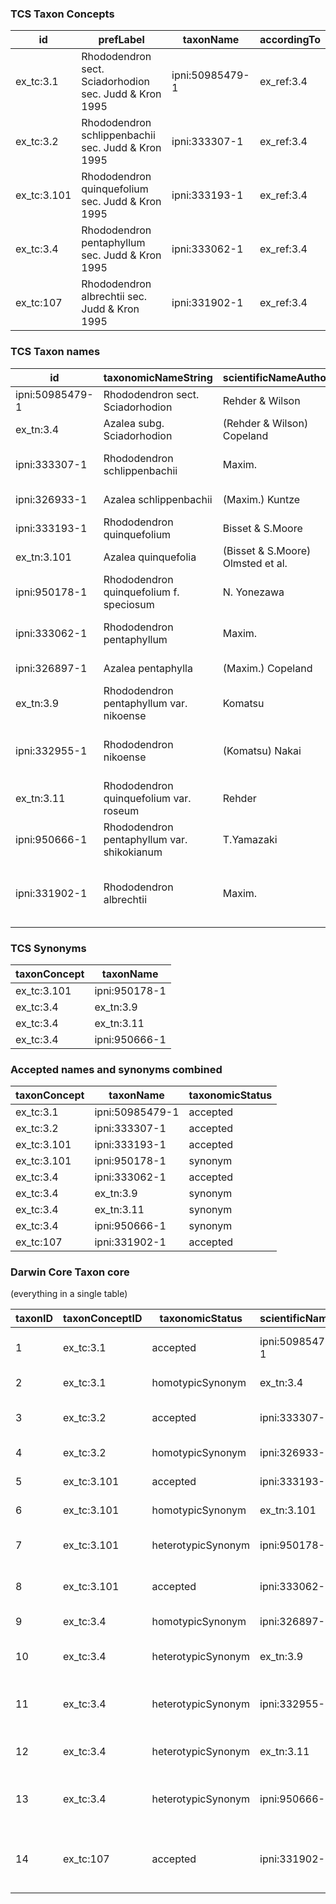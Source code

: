 ### TCS Taxon Concepts

id | prefLabel | taxonName | accordingTo
-|-|-|-
ex_tc:3.1 | Rhododendron sect. Sciadorhodion sec. Judd & Kron 1995 | ipni:50985479-1 | ex_ref:3.4
ex_tc:3.2 | Rhododendron schlippenbachii sec. Judd & Kron 1995 | ipni:333307-1 | ex_ref:3.4
ex_tc:3.101 | Rhododendron quinquefolium sec. Judd & Kron 1995 | ipni:333193-1 | ex_ref:3.4
ex_tc:3.4 | Rhododendron pentaphyllum sec. Judd & Kron 1995 | ipni:333062-1 | ex_ref:3.4
ex_tc:107 | Rhododendron albrechtii sec. Judd & Kron 1995 | ipni:331902-1 | ex_ref:3.4

### TCS Taxon names

id | taxonomicNameString | scientificNameAuthorship | namePublishedIn | basionym
-|-|-|-|-
ipni:50985479-1 | Rhododendron sect. Sciadorhodion | Rehder & Wilson | Monogr. Azaleas 79 (1921) | 
ex_tn:3.4 | Azalea subg. Sciadorhodion | (Rehder & Wilson) Copeland | Am. Midl. Nat. 3o: 597 (1943) | ipni:50985479-1
ipni:333307-1 | Rhododendron schlippenbachii | Maxim. | Bull. Acad. Sci. St Pétersbourg, ser. 3 15 (1870) | 
ipni:326933-1 | Azalea schlippenbachii | (Maxim.) Kuntze | Revis. Gen.Pl. 2:387 (1891) | ipni:333307-1
ipni:333193-1 | Rhododendron quinquefolium | Bisset & S.Moore | J. Bot. 15: 292 (1877) | 
ex_tn:3.101 | Azalea quinquefolia | (Bisset & S.Moore) Olmsted et al. | Stand. Pl. Names 27 (1923) | ipni:333193-1
ipni:950178-1 | Rhododendron quinquefolium f. speciosum | N. Yonezawa | J. Phytogeogr. Taxon. 35(2): 101 (1987) | 
ipni:333062-1 | Rhododendron pentaphyllum | Maxim. | Bull. Acad. Sci. St Petersbourg, ser. 3, 31:65 (1887) | 
ipni:326897-1 | Azalea pentaphylla | (Maxim.) Copeland | Am. Midl. Nat. 30: 595 (1943) | ipni:333062-1
ex_tn:3.9 | Rhododendron pentaphyllum var. nikoense | Komatsu | Icon. Pl. Koisikav. 3: 45, t 168 (1916) | 
ipni:332955-1 | Rhododendron nikoense | (Komatsu) Nakai | Nakai & Koidz. Trees and Shrubs Japan 1: 68 (1922) | ex_tn:3.0
ex_tn:3.11 | Rhododendron quinquefolium var. roseum | Rehder | Bailey, Stand. Cycl. Hort. 5: 2947 (1916) | 
ipni:950666-1 | Rhododendron pentaphyllum var. shikokianum | T.Yamazaki | Jap. Bot. 63: 312 (1988) | 
ipni:331902-1 | Rhododendron albrechtii | Maxim. | Bull. Acad. Sci. Sci. St Pétersbourg, sér. 3, 15: 227 (1870) | 


### TCS Synonyms

taxonConcept | taxonName
-|-
ex_tc:3.101 | ipni:950178-1
ex_tc:3.4 | ex_tn:3.9
ex_tc:3.4 | ex_tn:3.11
ex_tc:3.4 | ipni:950666-1

### Accepted names and synonyms combined

taxonConcept | taxonName | taxonomicStatus
-|-|-
ex_tc:3.1 | ipni:50985479-1 | accepted
ex_tc:3.2 | ipni:333307-1 | accepted
ex_tc:3.101 | ipni:333193-1 | accepted
ex_tc:3.101 | ipni:950178-1 | synonym
ex_tc:3.4 | ipni:333062-1 | accepted
ex_tc:3.4 | ex_tn:3.9 | synonym
ex_tc:3.4 | ex_tn:3.11 | synonym
ex_tc:3.4 | ipni:950666-1 | synonym
ex_tc:107 | ipni:331902-1 | accepted


### Darwin Core Taxon core

(everything in a single table)

taxonID | taxonConceptID | taxonomicStatus | scientificNameID | scientificName | scientificNameAuthorship | namePublishedIn | originalNameUsageID
-|-|-|-|-|-|-|-
1 | ex_tc:3.1 | accepted | ipni:50985479-1 | Rhododendron sect. Sciadorhodion | Rehder & Wilson | Monogr. Azaleas 79 (1921) | 
2 | ex_tc:3.1 | homotypicSynonym | ex_tn:3.4 | Azalea subg. Sciadorhodion | (Rehder & Wilson) Copeland | Am. Midl. Nat. 3o: 597 (1943) | ipni:50985479-1
3 | ex_tc:3.2 | accepted | ipni:333307-1 | Rhododendron schlippenbachii | Maxim. | Bull. Acad. Sci. St Pétersbourg, ser. 3 15 (1870) | 
4 | ex_tc:3.2 | homotypicSynonym | ipni:326933-1 | Azalea schlippenbachii | (Maxim.) Kuntze | Revis. Gen.Pl. 2:387 (1891) | ipni:333307-1
5 | ex_tc:3.101 | accepted | ipni:333193-1 | Rhododendron quinquefolium | Bisset & S.Moore | J. Bot. 15: 292 (1877) | 
6 | ex_tc:3.101 | homotypicSynonym | ex_tn:3.101 | Azalea quinquefolia | (Bisset & S.Moore) Olmsted et al. | Stand. Pl. Names 27 (1923) | ipni:333193-1
7 | ex_tc:3.101 | heterotypicSynonym | ipni:950178-1 | Rhododendron quinquefolium f. speciosum | N. Yonezawa | J. Phytogeogr. Taxon. 35(2): 101 (1987) | 
8 | ex_tc:3.101 | accepted | ipni:333062-1 | Rhododendron pentaphyllum | Maxim. | Bull. Acad. Sci. St Petersbourg, ser. 3, 31:65 (1887) | 
9 | ex_tc:3.4 | homotypicSynonym | ipni:326897-1 | Azalea pentaphylla | (Maxim.) Copeland | Am. Midl. Nat. 30: 595 (1943) | ipni:333062-1
10 | ex_tc:3.4 | heterotypicSynonym | ex_tn:3.9 | Rhododendron pentaphyllum var. nikoense | Komatsu | Icon. Pl. Koisikav. 3: 45, t 168 (1916) | 
11 | ex_tc:3.4 | heterotypicSynonym | ipni:332955-1 | Rhododendron nikoense | (Komatsu) Nakai | Nakai & Koidz. Trees and Shrubs Japan 1: 68 (1922) | ex_tn:3.0
12 | ex_tc:3.4 | heterotypicSynonym | ex_tn:3.11 | Rhododendron quinquefolium var. roseum | Rehder | Bailey, Stand. Cycl. Hort. 5: 2947 (1916) | 
13 | ex_tc:3.4 | heterotypicSynonym | ipni:950666-1 | Rhododendron pentaphyllum var. shikokianum | T.Yamazaki | Jap. Bot. 63: 312 (1988) | 
14 | ex_tc:107 | accepted | ipni:331902-1 | Rhododendron albrechtii | Maxim. | Bull. Acad. Sci. Sci. St Pétersbourg, sér. 3, 15: 227 (1870) | 

